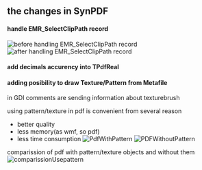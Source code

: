 ## the changes in SynPDF

#### handle EMR_SelectClipPath record

![before handling EMR_SelectClipPath record](https://user-images.githubusercontent.com/3242659/54346352-30631b80-4645-11e9-9cec-d23592e7d01e.png)
![after handling EMR_SelectClipPath record](https://user-images.githubusercontent.com/3242659/54346967-47563d80-4646-11e9-94a4-370ecef90722.png)

#### add decimals accurency into TPdfReal

#### adding posibility to draw Texture/Pattern from Metafile 
in GDI comments are sending information about texturebrush 

using pattern/texture in pdf is convenient from several reason
* better quality
* less memory(as wmf, so pdf)
* less time consumption
![PdfWithPattern](https://user-images.githubusercontent.com/3242659/54348957-87b7ba80-464a-11e9-84f3-fb704d651b10.png)
![PDFWithoutPattern](https://user-images.githubusercontent.com/3242659/54348959-87b7ba80-464a-11e9-9561-c7711b18a8a6.png)

comparission of pdf with pattern/texture objects and without them
![comparissionUsepattern](https://user-images.githubusercontent.com/3242659/54348958-87b7ba80-464a-11e9-93a0-7860e7f282ed.png)
